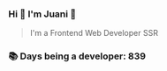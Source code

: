 ### Hi 👋 I&#39;m Juani 🦁

> I&#39;m a Frontend Web Developer SSR

### 📚 Days being a developer: 839
